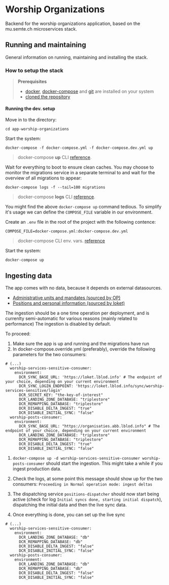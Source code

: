 # Worship Organizations

Backend for the worship organizations application, based on the mu.semte.ch microservices stack.

## Running and maintaining

General information on running, maintaining and installing the stack.

### How to setup the stack

> **Prerequisites**
> - [docker](https://docs.docker.com/get-docker/), [docker-compose](https://docs.docker.com/get-docker/) and [git](https://git-scm.com/downloads) are installed on your system
> - [cloned the repository](https://docs.github.com/en/repositories/creating-and-managing-repositories/cloning-a-repository)

#### Running the dev. setup

Move in to the directory:
```shell
cd app-worship-organizations
```
Start the system:
```shell
docker-compose -f docker-compose.yml -f docker-compose.dev.yml up
```
> docker-compose **up** CLI [reference](https://docs.docker.com/compose/reference/up/).

Wait for everything to boot to ensure clean caches. You may choose to monitor the migrations service in a separate terminal to and wait for the overview of all migrations to appear:

```shell
docker-compose logs -f --tail=100 migrations
```
> docker-compose **logs** CLI [reference](https://docs.docker.com/compose/reference/logs/).

You might find the above `docker-compose up` command tedious. To simplify it's usage we can define the `COMPOSE_FILE` variable in our environment.

Create an `.env` file in the root of the project with the following contence:
```shell
COMPOSE_FILE=docker-compose.yml:docker-compose.dev.yml
```
> docker-compose CLI env. vars. [reference](https://docs.docker.com/compose/reference/envvars/)

Start the system:
```shell
docker-compose up
```

## Ingesting data

The app comes with no data, because it depends on external datasources.
  *  [Administrative units and mandates (sourced by OP)](https://organisaties.abb.vlaanderen.be)
  *  [Positions and personal information (sourced by loket)](https://loket.lokaalbestuur.vlaanderen.be/)

The ingestion should be a one time operation per deployment, and is currenlty semi-automatic for various reasons (mainly related to performance)
The ingestion is disabled by default.

To proceed:
1. Make sure the app is up and running and the migrations have run
2. In docker-compose.override.yml (preferably), override the following parameters for the two consumers:
```
# (...)
  worship-services-sensitive-consumer:
    environment:
      DCR_SYNC_BASE_URL: 'https://loket.lblod.info' # The endpoint of your choice, depending on your current environment
      DCR_SYNC_LOGIN_ENDPOINT: 'https://loket.lblod.info/sync/worship-services-sensitive/login'
      DCR_SECRET_KEY: "the-key-of-interest"
      DCR_LANDING_ZONE_DATABASE: "triplestore"
      DCR_REMAPPING_DATABASE: "triplestore"
      DCR_DISABLE_DELTA_INGEST: "true"
      DCR_DISABLE_INITIAL_SYNC: "false"
  worship-posts-consumer:
    environment:
      DCR_SYNC_BASE_URL: "https://organisaties.abb.lblod.info" # The endpoint of your choice, depending on your current environment
      DCR_LANDING_ZONE_DATABASE: "triplestore"
      DCR_REMAPPING_DATABASE: "triplestore"
      DCR_DISABLE_DELTA_INGEST: "true"
      DCR_DISABLE_INITIAL_SYNC: "false"
```

1. `docker-compose up -d worship-services-sensitive-consumer worship-posts-consumer` should start the ingestion. This might take a while if you ingest production data.

2. Check the logs, at some point this message should show up for the two consumers: `Proceeding in Normal operation mode: ingest deltas`

3. The dispatching service `positions-dispatcher` should now start being active (check for log `Initial syncs done, starting initial dispatch`), dispatching the initial data and then the live sync data.

4. Once everything is done, you can set up the live sync
```
# (...)
  worship-services-sensitive-consumer:
    environment:
      DCR_LANDING_ZONE_DATABASE: "db"
      DCR_REMAPPING_DATABASE: "db"
      DCR_DISABLE_DELTA_INGEST: "false"
      DCR_DISABLE_INITIAL_SYNC: "false"
  worship-posts-consumer:
    environment:
      DCR_LANDING_ZONE_DATABASE: "db"
      DCR_REMAPPING_DATABASE: "db"
      DCR_DISABLE_DELTA_INGEST: "false"
      DCR_DISABLE_INITIAL_SYNC: "false"
```
